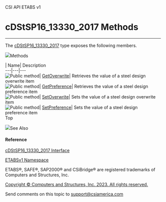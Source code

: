 ﻿

CSI API ETABS v1

# cDStSP16_13330_2017 Methods  
  
---  
  
The [cDStSP16_13330_2017](d8ae5248-52aa-80fd-5835-43d94ce4324e.htm) type
exposes the following members.

![](../icons/SectionExpanded.png)Methods

| Name| Description  
---|---|---  
![Public method](../icons/pubmethod.gif)|
[GetOverwrite](7242e3f6-909a-2969-6feb-5c5646bd93e0.htm)|  Retrieves the value
of a steel design overwrite item  
![Public method](../icons/pubmethod.gif)|
[GetPreference](ababea0e-5681-25b9-4589-63f0fdc102a0.htm)|  Retrieves the
value of a steel design preference item  
![Public method](../icons/pubmethod.gif)|
[SetOverwrite](8ad3b3fe-c647-297a-a900-7c79f1b4690b.htm)|  Sets the value of a
steel design overwrite item  
![Public method](../icons/pubmethod.gif)|
[SetPreference](351d5ea6-9d71-1cbc-378d-175dc99715de.htm)|  Sets the value of
a steel design preference item  
Top

![](../icons/SectionExpanded.png)See Also

#### Reference

[cDStSP16_13330_2017 Interface](d8ae5248-52aa-80fd-5835-43d94ce4324e.htm)

[ETABSv1 Namespace](2780f1b8-2033-5289-2298-1cdb2a7508d9.htm)

ETABS®, SAFE®, SAP2000® and CSiBridge® are registered trademarks of Computers
and Structures, Inc.  

[Copyright © Computers and Structures, Inc. 2023. All rights
reserved.](http://www.csiamerica.com)

Send comments on this topic to
[support@csiamerica.com](mailto:support%40csiamerica.com?Subject=CSI%20API%20ETABS%20v1)

